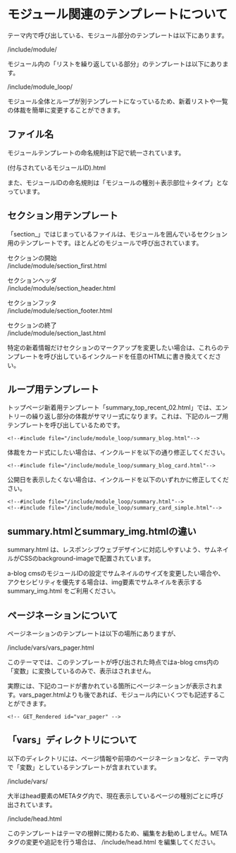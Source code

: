 モジュール関連のテンプレートについて
==========================

テーマ内で呼び出している、モジュール部分のテンプレートは以下にあります。

/include/module/

モジュール内の「リストを繰り返している部分」のテンプレートは以下にあります。

/include/module_loop/

モジュール全体とループが別テンプレートになっているため、新着リストや一覧の体裁を簡単に変更することができます。


ファイル名
---------------------------

モジュールテンプレートの命名規則は下記で統一されています。

(付与されているモジュールID).html

また、モジュールIDの命名規則は「モジュールの種別＋表示部位＋タイプ」となっています。


セクション用テンプレート
---------------------------

「section_」ではじまっているファイルは、モジュールを囲んでいるセクション用のテンプレートです。ほとんどのモジュールで呼び出されています。

セクションの開始  
/include/module/section_first.html

セクションヘッダ  
/include/module/section_header.html

セクションフッタ  
/include/module/section_footer.html

セクションの終了  
/include/module/section_last.html

特定の新着情報だけセクションのマークアップを変更したい場合は、これらのテンプレートを呼び出しているインクルードを任意のHTMLに書き換えてください。


ループ用テンプレート
---------------------------

トップページ新着用テンプレート「summary_top_recent_02.html」では、エントリーの繰り返し部分の体裁がサマリー式になります。これは、下記のループ用テンプレートを呼び出しているためです。

```
<!--#include file="/include/module_loop/summary_blog.html"-->
```

体裁をカード式にしたい場合は、インクルードを以下の通り修正してください。

```
<!--#include file="/include/module_loop/summary_blog_card.html"-->
```

公開日を表示したくない場合は、インクルードを以下のいずれかに修正してください。

```
<!--#include file="/include/module_loop/summary.html"-->
<!--#include file="/include/module_loop/summary_card_simple.html"-->
```


summary.htmlとsummary_img.htmlの違い
---------------------------

summary.html は、レスポンシブウェブデザインに対応しやすいよう、サムネイルがCSSのbackground-imageで配置されています。

a-blog cmsのモジュールIDの設定でサムネイルのサイズを変更したい場合や、アクセシビリティを優先する場合は、img要素でサムネイルを表示する summary_img.html をご利用ください。


ページネーションについて
---------------------------

ページネーションのテンプレートは以下の場所にありますが、

/include/vars/vars_pager.html

このテーマでは、このテンプレートが呼び出された時点ではa-blog cms内の「変数」に変換しているのみで、表示はされません。

実際には、下記のコードが書かれている箇所にページネーションが表示されます。vars_pager.htmlよりも後であれば、モジュール内にいくつでも記述することができます。

```
<!-- GET_Rendered id="var_pager" -->
```


「vars」ディレクトリについて
---------------------------

以下のディレクトリには、ページ情報や前項のページネーションなど、テーマ内で「変数」としているテンプレートが含まれています。

/include/vars/

大半はhead要素のMETAタグ内で、現在表示しているページの種別ごとに呼び出されています。

/include/head.html

このテンプレートはテーマの根幹に関わるため、編集をお勧めしません。METAタグの変更や追記を行う場合は、 /include/head.html を編集してください。

